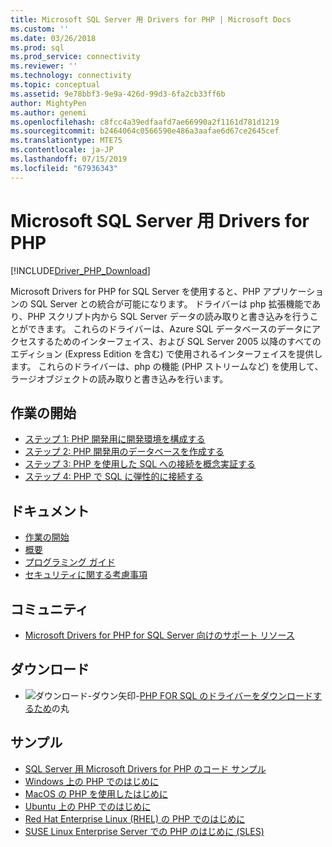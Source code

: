 ```yaml
---
title: Microsoft SQL Server 用 Drivers for PHP | Microsoft Docs
ms.custom: ''
ms.date: 03/26/2018
ms.prod: sql
ms.prod_service: connectivity
ms.reviewer: ''
ms.technology: connectivity
ms.topic: conceptual
ms.assetid: 9e78bbf3-9e9a-426d-99d3-6fa2cb33ff6b
author: MightyPen
ms.author: genemi
ms.openlocfilehash: c8fcc4a39edfaafd7ae66990a2f1161d781d1219
ms.sourcegitcommit: b2464064c0566590e486a3aafae6d67ce2645cef
ms.translationtype: MTE75
ms.contentlocale: ja-JP
ms.lasthandoff: 07/15/2019
ms.locfileid: "67936343"
---
```

# <a name="microsoft-drivers-for-php-for-sql-server"></a>Microsoft SQL Server 用 Drivers for PHP

[!INCLUDE[Driver_PHP_Download](../../includes/driver_php_download.md)]

Microsoft Drivers for PHP for SQL Server を使用すると、PHP アプリケーションの SQL Server との統合が可能になります。 ドライバーは php 拡張機能であり、PHP スクリプト内から SQL Server データの読み取りと書き込みを行うことができます。 これらのドライバーは、Azure SQL データベースのデータにアクセスするためのインターフェイス、および SQL Server 2005 以降のすべてのエディション (Express Edition を含む) で使用されるインターフェイスを提供します。 これらのドライバーは、php の機能 (PHP ストリームなど) を使用して、ラージオブジェクトの読み取りと書き込みを行います。  
  
## <a name="getting-started"></a>作業の開始  
* [ステップ 1: PHP 開発用に開発環境を構成する](step-1-configure-development-environment-for-php-development.md)  
* [ステップ 2: PHP 開発用のデータベースを作成する](step-2-create-a-sql-database-for-php-development.md)  
* [ステップ 3: PHP を使用した SQL への接続を概念実証する](step-3-proof-of-concept-connecting-to-sql-using-php.md)  
* [ステップ 4: PHP で SQL に弾性的に接続する](step-4-connect-resiliently-to-sql-with-php.md)  
  
## <a name="documentation"></a>ドキュメント  
* [作業の開始](getting-started-with-the-php-sql-driver.md)
* [概要](overview-of-the-php-sql-driver.md)
* [プログラミング ガイド](programming-guide-for-php-sql-driver.md) 
* [セキュリティに関する考慮事項](security-considerations-for-php-sql-driver.md)
  
## <a name="community"></a>コミュニティ  
* [Microsoft Drivers for PHP for SQL Server 向けのサポート リソース](support-resources-for-the-php-sql-driver.md)
  
## <a name="download"></a>ダウンロード  
* ![ダウンロード-ダウン矢印-](../../ssdt/media/download.png)[PHP FOR SQL のドライバーをダウンロードするため](download-drivers-php-sql-server.md)の丸
  
## <a name="samples"></a>サンプル  
* [SQL Server 用 Microsoft Drivers for PHP のコード サンプル](code-samples-for-php-sql-driver.md)
* [Windows 上の PHP でのはじめに](https://www.microsoft.com/sql-server/developer-get-started/php/windows/)
* [MacOS の PHP を使用したはじめに](https://www.microsoft.com/sql-server/developer-get-started/php/mac/)
* [Ubuntu 上の PHP でのはじめに](https://www.microsoft.com/sql-server/developer-get-started/php/ubuntu/)
* [Red Hat Enterprise Linux (RHEL) の PHP でのはじめに](https://www.microsoft.com/sql-server/developer-get-started/php/rhel/)
* [SUSE Linux Enterprise Server での PHP のはじめに (SLES)](https://www.microsoft.com/sql-server/developer-get-started/php/sles/)
